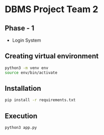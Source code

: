 # DBMS Project Team 2

## Phase - 1
- Login System 

## Creating virtual environment 

```sh
python3 -m venv env 
source env/bin/activate
```

## Installation 

```sh 
pip install -r requirements.txt 
```

## Execution 

```sh 
python3 app.py
```